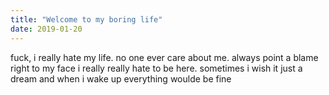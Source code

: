 ```yaml
---
title: "Welcome to my boring life"
date: 2019-01-20
---
```

fuck, i really hate my life. no one ever care about me. always point a blame right to my face
i really really hate to be here.
sometimes i wish it just a dream and when i wake up everything woulde be fine
